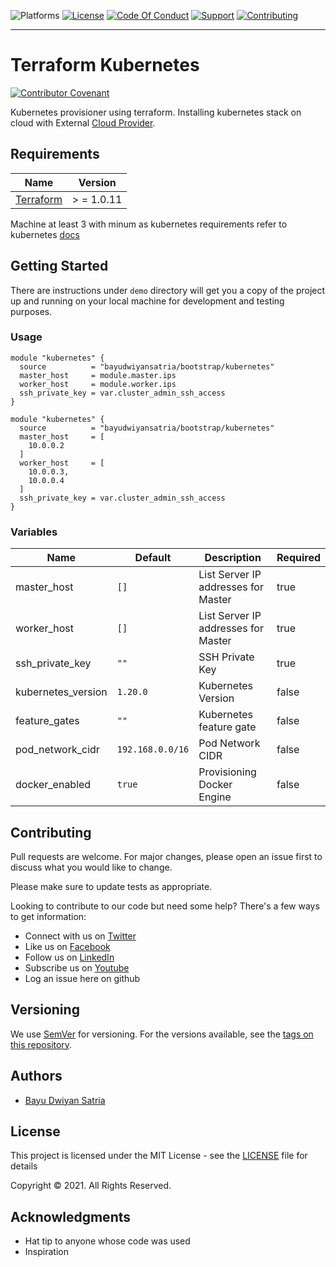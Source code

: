 ![Platforms](https://img.shields.io/badge/%20Platforms-Windows%20/%20Linux-blue.svg?style=flat-square")
[![License](https://img.shields.io/badge/%20Licence-MIT-green.svg?style=flat-square)](LICENSE.md)
[![Code Of Conduct](https://img.shields.io/badge/Community-Code%20of%20Conduct-orange.svg?style=flat-squre)](CODE_OF_CONDUCT.md)
[![Support](https://img.shields.io/badge/Community-Support-red.svg?style=flat-square)](SUPPORT.md)
[![Contributing](https://img.shields.io/badge/%20Community-Contribution-yellow.svg?style=flat-square)](CONTRIBUTING.md)

<hr>

# Terraform Kubernetes

[![Contributor Covenant](https://img.shields.io/badge/Contributor%20Covenant-v1.4%20adopted-ff69b4.svg)](CODE_OF_CONDUCT.md)

Kubernetes provisioner using terraform. Installing kubernetes stack on cloud with
External [Cloud Provider](https://github.com/kubernetes/cloud-provider).

## Requirements

| Name | Version |
| ---- | ------- |
| [Terraform](https://www.terraform.io/downloads.html) |  > = 1.0.11 |

Machine at least 3 with minum as kubernetes requirements refer to
kubernetes [docs](https://kubernetes.io/docs/setup/production-environment)

## Getting Started

There are instructions under `demo` directory will get you a copy of the project up and running on your local machine
for development and testing purposes.

### Usage

```shell
module "kubernetes" {
  source          = "bayudwiyansatria/bootstrap/kubernetes"
  master_host     = module.master.ips
  worker_host     = module.worker.ips
  ssh_private_key = var.cluster_admin_ssh_access
}
```

```shell
module "kubernetes" {
  source          = "bayudwiyansatria/bootstrap/kubernetes"
  master_host     = [
    10.0.0.2
  ]
  worker_host     = [
    10.0.0.3,
    10.0.0.4
  ]
  ssh_private_key = var.cluster_admin_ssh_access
}
```

### Variables

| Name | Default | Description | Required |
| ---- | ------- | ----------- | -------- |
| master_host | `[]` | List Server IP addresses for Master | true |
| worker_host | `[]` | List Server IP addresses for Master | true |
| ssh_private_key | `""` | SSH Private Key | true |
| kubernetes_version | `1.20.0` | Kubernetes Version | false |
| feature_gates | `""` | Kubernetes feature gate | false |
| pod_network_cidr | `192.168.0.0/16` | Pod Network CIDR | false |
| docker_enabled | `true` | Provisioning Docker Engine | false |

## Contributing

Pull requests are welcome. For major changes, please open an issue first to discuss what you would like to change.

Please make sure to update tests as appropriate.

Looking to contribute to our code but need some help? There's a few ways to get information:

* Connect with us on [Twitter](https://twitter.com/bayudsatria)
* Like us on [Facebook](https://facebook.com/PBayuDSatria)
* Follow us on [LinkedIn](https://linkedin.com/in/bayudwiyansatria)
* Subscribe us on [Youtube](https://youtube.com/channel/UCihxWj1rtheK73mGdrf0OiA)
* Log an issue here on github

## Versioning

We use [SemVer](http://semver.org/) for versioning. For the versions available, see
the [tags on this repository](https://github.com/bayudwiyansatria/Development-And-Operations/tags).

## Authors

- [Bayu Dwiyan Satria](https://github.com/bayudwiyansatria)

## License

This project is licensed under the MIT License - see the [LICENSE](LICENSE) file for details

<p> Copyright &copy; 2021. All Rights Reserved.

## Acknowledgments

* Hat tip to anyone whose code was used
* Inspiration
